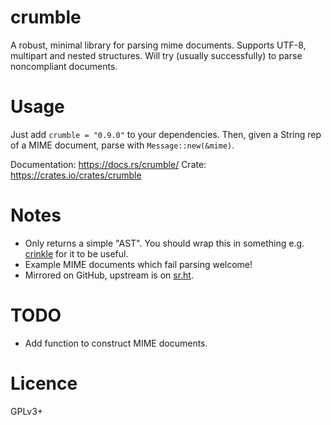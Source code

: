 # crumble

A robust, minimal library for parsing mime documents. Supports UTF-8, multipart and nested structures. Will try (usually successfully) to parse noncompliant documents.

# Usage

Just add `crumble = "0.9.0"` to your dependencies. Then, given a String rep of a MIME document, parse with `Message::new(&mime)`.

Documentation: <https://docs.rs/crumble/>
Crate: <https://crates.io/crates/crumble>

# Notes
- Only returns a simple "AST". You should wrap this in something e.g. [crinkle](https://git.sr.ht/~happy_shredder/crinkle) for it to be useful.
- Example MIME documents which fail parsing welcome!
- Mirrored on GitHub, upstream is on [sr.ht](https://git.sr.ht/~happy_shredder/crumble).

# TODO
- Add function to construct MIME documents.

# Licence
GPLv3+
